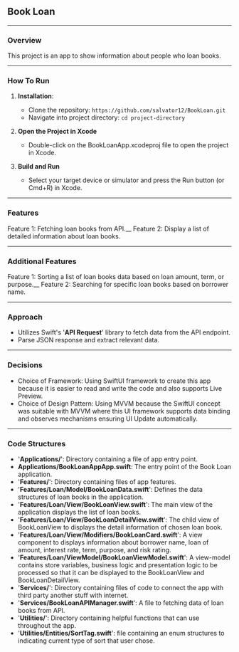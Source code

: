 ## Book Loan
***
### Overview
This project is an app to show information about people who loan books.
***
### How To Run
1. **Installation**:
   - Clone the repository:
     ```https://github.com/salvator12/BookLoan.git```
   - Navigate into project directory:
     ```cd project-directory```
     
2. **Open the Project in Xcode**
   - Double-click on the BookLoanApp.xcodeproj file to open the project in Xcode.

4. **Build and Run**
   - Select your target device or simulator and press the Run button (or Cmd+R) in Xcode.
***

### Features
Feature 1: Fetching loan books from API.__
Feature 2: Display a list of detailed information about loan books.
***

### Additional Features
Feature 1: Sorting a list of loan books data based on loan amount, term, or purpose.__
Feature 2: Searching for specific loan books based on borrower name.
***

### Approach
- Utilizes Swift's '**API Request**' library to fetch data from the API endpoint.
- Parse JSON response and extract relevant data.
***

### Decisions
- Choice of Framework: Using SwiftUI framework to create this app because it is easier to read and write the code and also supports Live Preview.
- Choice of Design Pattern: Using MVVM because the SwiftUI concept was suitable with MVVM where this UI framework supports data binding and observes mechanisms ensuring UI Update automatically.
***

### Code Structures
- '**Applications/**': Directory containing a file of app entry point.
- **Applications/BookLoanAppApp.swift**: The entry point of the Book Loan application.
- '**Features/**': Directory containing files of app features.
- '**Features/Loan/Model/BookLoanData.swift**': Defines the data structures of loan books in the application.
- '**Features/Loan/View/BookLoanView.swift**': The main view of the application displays the list of loan books.
- '**Features/Loan/View/BookLoanDetailView.swift**': The child view of BookLoanView to displays the detail information of chosen loan book.
- '**Features/Loan/View/Modifiers/BookLoanCard.swift**': A view component to displays information about borrower name, loan of amount, interest rate, term, purpose, and risk rating.
- '**Features/Loan/ViewModel/BookLoanViewModel.swift**': A view-model contains store variables, business logic and presentation logic to be processed so that it can be displayed to the BookLoanView and BookLoanDetailView.
- '**Services/**': Directory containing files of code to connect the app with third party another stuff with internet.
- '**Services/BookLoanAPIManager.swift**': A file to fetching data of loan books from API.
- '**Utilities/**': Directory containing helpful functions that can use throughout the app.
- '**Utilities/Entities/SortTag.swift**': file containing an enum structures to indicating current type of sort that user chose.


